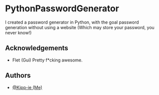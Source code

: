 
# PythonPasswordGenerator

I created a password generator in Python, with the goal password generation without using a website (Which may store your password, you never know!)




## Acknowledgements

 - Flet (Gui) Pretty f*cking awesome.



## Authors

- [@Kipp-ie (Me)](https://www.github.com/Kipp-ie)

